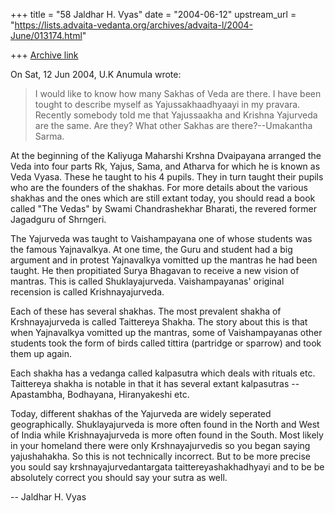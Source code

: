 +++
title = "58 Jaldhar H. Vyas"
date = "2004-06-12"
upstream_url = "https://lists.advaita-vedanta.org/archives/advaita-l/2004-June/013174.html"

+++
[Archive link](https://lists.advaita-vedanta.org/archives/advaita-l/2004-June/013174.html)

On Sat, 12 Jun 2004, U.K Anumula wrote:

> I would like to know how many Sakhas of Veda are there.   I have been tought
> to describe myself as Yajussakhaadhyaayi in my pravara.  Recently somebody
> told me that Yajussaakha and Krishna Yajurveda are the same.  Are they?
> What other Sakhas are there?--Umakantha Sarma.
>

At the beginning of the Kaliyuga Maharshi Krshna Dvaipayana  arranged the
Veda into four parts Rk, Yajus, Sama, and Atharva for which he is known
as Veda Vyasa.  These he taught to his 4 pupils.  They in turn taught
their pupils who are the founders of the shakhas.  For more details about
the various shakhas and the ones which are still extant today, you should
read a book called "The Vedas" by Swami Chandrashekhar Bharati, the
revered former Jagadguru of Shrngeri.

The Yajurveda was taught to Vaishampayana one of whose students was the
famous Yajnavalkya.  At one time, the Guru and student had a big argument
and in protest Yajnavalkya vomitted up the mantras he had been taught.  He
then propitiated Surya Bhagavan to receive a new vision of mantras.  This
is called Shuklayajurveda.  Vaishampayanas' original recension is called
Krishnayajurveda.

Each of these has several shakhas.  The most prevalent shakha of
Krshnayajurveda is called Taittereya Shakha.  The story about this is that
when Yajnavalkya vomitted up the mantras, some of Vaishampayanas other
students took the form of birds called tittira (partridge or sparrow) and
took them up again.

Each shakha has a vedanga called kalpasutra which deals with
rituals etc.  Taittereya shakha is notable in that it has several extant
kalpasutras -- Apastambha, Bodhayana, Hiranyakeshi etc.

Today, different shakhas of the Yajurveda are widely seperated
geographically.  Shuklayajurveda is more often found in the North and West
of India while Krishnayajurveda is more often found in the South.  Most
likely in your homeland there were only Krshnayajurvedis so you began
saying yajushahakha.  So this is not technically incorrect.  But to be
more precise you sould say krshnayajurvedantargata taittereyashakhadhyayi
and to be be absolutely correct you should say your sutra as well.

-- 
Jaldhar H. Vyas <jaldhar at braincells.com>

